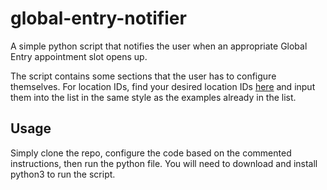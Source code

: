 # global-entry-notifier
A simple python script that notifies the user when an appropriate Global Entry appointment slot opens up.

The script contains some sections that the user has to configure themselves. For location IDs, find your desired location IDs [here](https://ttp.cbp.dhs.gov/schedulerapi/locations/?temporary=false&inviteOnly=false&operational=true&serviceName=Global%20Entry) and input them into the list in the same style as the examples already in the list.

## Usage 

Simply clone the repo, configure the code based on the commented instructions, then run the python file. You will need to download and install python3 to run the script.
